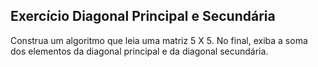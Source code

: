 ## Exercício Diagonal Principal e Secundária
Construa um algoritmo que leia uma matriz 5 X 5. No final, exiba a soma dos elementos da diagonal principal e da diagonal secundária.